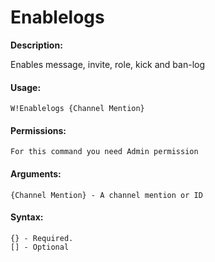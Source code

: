 # Enablelogs

**Description:**

Enables message, invite, role, kick and ban-log

#### Usage:

```
W!Enablelogs {Channel Mention}
```

#### Permissions:

```
For this command you need Admin permission
```

#### Arguments:

```
{Channel Mention} - A channel mention or ID
```

#### Syntax:

```
{} - Required.
[] - Optional
```
